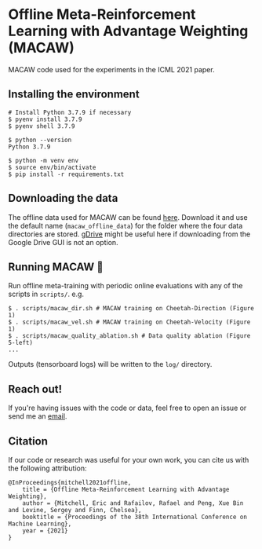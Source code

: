 # Offline Meta-Reinforcement Learning with Advantage Weighting (MACAW)

MACAW code used for the experiments in the ICML 2021 paper.

## Installing the environment

    # Install Python 3.7.9 if necessary
    $ pyenv install 3.7.9
    $ pyenv shell 3.7.9
    
    $ python --version
    Python 3.7.9
    
    $ python -m venv env
    $ source env/bin/activate
    $ pip install -r requirements.txt

## Downloading the data

The offline data used for MACAW can be found [here](https://drive.google.com/drive/folders/1kJEAYNWBYRD4ZIE3Ww0epXGM2VGelrQC?usp=sharing). Download it and use the default name (`macaw_offline_data`) for the folder where the four data directories are stored. [gDrive](https://github.com/prasmussen/gdrive) might be useful here if downloading from the Google Drive GUI is not an option.

## Running MACAW 🦜

Run offline meta-training with periodic online evaluations with any of the scripts in `scripts/`. e.g.
    
    $ . scripts/macaw_dir.sh # MACAW training on Cheetah-Direction (Figure 1)
    $ . scripts/macaw_vel.sh # MACAW training on Cheetah-Velocity (Figure 1)
    $ . scripts/macaw_quality_ablation.sh # Data quality ablation (Figure 5-left)
    ...
    
Outputs (tensorboard logs) will be written to the `log/` directory.
    
## Reach out!

If you're having issues with the code or data, feel free to open an issue or send me an [email](mailto:eric.mitchell@cs.stanford.edu).


## Citation
If our code or research was useful for your own work, you can cite us with the following attribution:
    
    @InProceedings{mitchell2021offline,
        title = {Offline Meta-Reinforcement Learning with Advantage Weighting},
        author = {Mitchell, Eric and Rafailov, Rafael and Peng, Xue Bin and Levine, Sergey and Finn, Chelsea},
        booktitle = {Proceedings of the 38th International Conference on Machine Learning},
        year = {2021}
    }
